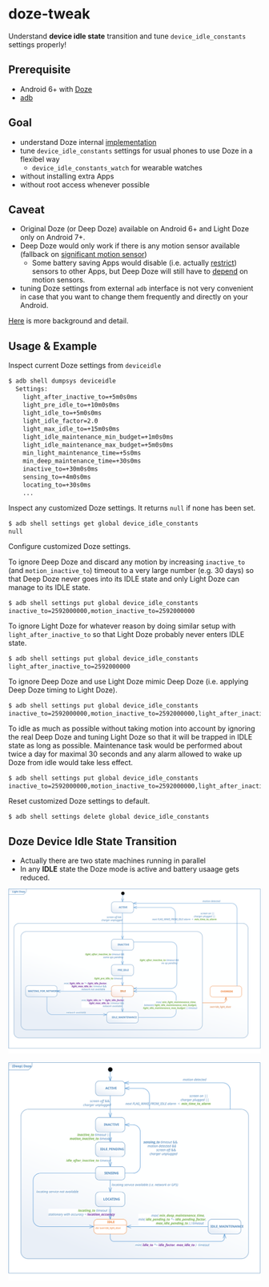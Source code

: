 # doze-tweak

Understand **device idle state** transition and tune ```device_idle_constants``` settings properly!

## Prerequisite 

 - Android 6+ with [Doze](https://developer.android.com/training/monitoring-device-state/doze-standby.html)
 - [adb](https://developer.android.com/studio/command-line/adb.html)

## Goal

 - understand Doze internal [implementation](https://github.com/aosp-mirror/platform_frameworks_base/blob/nougat-release/services/core/java/com/android/server/DeviceIdleController.java)
 - tune ```device_idle_constants``` settings for usual phones to use Doze in a flexibel way
   - ```device_idle_constants_watch``` for wearable watches
 - without installing extra Apps
 - without root access whenever possible

## Caveat

 - Original Doze (or Deep Doze) available on Android 6+ and Light Doze only on Android 7+.
 - Deep Doze would only work if there is any motion sensor available (fallback on [significant motion sensor](https://github.com/aosp-mirror/platform_frameworks_base/blob/nougat-release/services/core/java/com/android/server/DeviceIdleController.java#L1379))
   - Some battery saving Apps would disable (i.e. actually [restrict](https://android.googlesource.com/platform/frameworks/native/+/nougat-release/services/sensorservice/SensorService.h#119)) sensors to other Apps, but Deep Doze will still have to [depend](https://github.com/aosp-mirror/platform_frameworks_base/blob/nougat-release/services/core/java/com/android/server/DeviceIdleController.java#L2248) on motion sensors.
 - tuning Doze settings from external ```adb``` interface is not very convenient in case that you want to change them frequently and directly on your Android.
 
[Here](https://medium.com/@tsungi/android-doze-tweaks-83dadb5b4a9a) is more background and detail.

## Usage & Example

Inspect current Doze settings from ```deviceidle```
```
$ adb shell dumpsys deviceidle
  Settings:
    light_after_inactive_to=+5m0s0ms
    light_pre_idle_to=+10m0s0ms
    light_idle_to=+5m0s0ms
    light_idle_factor=2.0
    light_max_idle_to=+15m0s0ms
    light_idle_maintenance_min_budget=+1m0s0ms
    light_idle_maintenance_max_budget=+5m0s0ms
    min_light_maintenance_time=+5s0ms
    min_deep_maintenance_time=+30s0ms
    inactive_to=+30m0s0ms
    sensing_to=+4m0s0ms
    locating_to=+30s0ms
    ...
```
Inspect any customized Doze settings. It returns ```null``` if none has been set.
```
$ adb shell settings get global device_idle_constants
null
```
Configure customized Doze settings.

To ignore Deep Doze and discard any motion by increasing ```inactive_to``` (and ```motion_inactive_to```) timeout to a very large number (e.g. 30 days) so that Deep Doze never goes into its IDLE state and only Light Doze can manage to its IDLE state.
```
$ adb shell settings put global device_idle_constants inactive_to=2592000000,motion_inactive_to=2592000000
```

To ignore Light Doze for whatever reason by doing similar setup with ```light_after_inactive_to``` so that Light Doze probably never enters IDLE state.
```
$ adb shell settings put global device_idle_constants light_after_inactive_to=2592000000
```

To ignore Deep Doze and use Light Doze mimic Deep Doze (i.e. applying Deep Doze timing to Light Doze).
```
$ adb shell settings put global device_idle_constants inactive_to=2592000000,motion_inactive_to=2592000000,light_after_inactive_to=3000000,light_max_idle_to=21600000,light_idle_to=3600000,light_idle_maintenance_max_budget=600000,min_light_maintenance_time=30000
```

To idle as much as possible without taking motion into account by ignoring the real Deep Doze and tuning Light Doze so that it will be trapped in IDLE state as long as possible. Maintenance task would be performed about twice a day for maximal 30 seconds and any alarm allowed to wake up Doze from idle would take less effect.
```
$ adb shell settings put global device_idle_constants inactive_to=2592000000,motion_inactive_to=2592000000,light_after_inactive_to=15000,light_pre_idle_to=30000,light_max_idle_to=86400000,light_idle_to=43200000,light_idle_maintenance_max_budget=30000,min_time_to_alarm=60000
```

Reset customized Doze settings to default.
```
$ adb shell settings delete global device_idle_constants
```

## Doze Device Idle State Transition

 - Actually there are two state machines running in parallel 
 - In any **IDLE** state the Doze mode is active and battery usaage gets reduced. 
 
![Light Doze](diagram/light-doze.svg)

![Deep Doze](diagram/deep-doze.svg)
